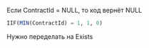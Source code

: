 Если ContractId = NULL, то код вернёт NULL
```sql
IIF(MIN(ContractId) = 1, 1, 0)
```
Нужно переделать на Exists